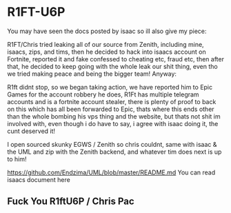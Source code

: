 # R1FT-U6P

You may have seen the docs posted by isaac so ill also give my piece:

R1FT/Chris tried leaking all of our source from Zenith, including mine, isaacs, zips, and tims, then he decided to hack into isaacs account on Fortnite, reported it and fake confessed to cheating etc, fraud etc, then after that, he decided to keep going with the whole leak our shit thing, even tho we tried making peace and being the bigger team!
Anyway:

R1ft didnt stop, so we began taking action, we have reported him to Epic Games for the account robbery he does, R1Ft has multiple telegram accounts and is a fortnite account stealer, there is plenty of proof to back on this which has all been forwarded to Epic, thats where this ends other than the whole bombing his vps thing and the website, but thats not shit im involved with, even though i do have to say, i agree with isaac doing it, the cunt deserved it!


I open sourced skunky EGWS / Zenith so chris couldnt, same with isaac & the UML and zip with the Zenith backend, and whatever tim does next is up to him!

https://github.com/Endzima/UML/blob/master/README.md
You can read isaacs document here

## Fuck You R1ftU6P / Chris Pac
